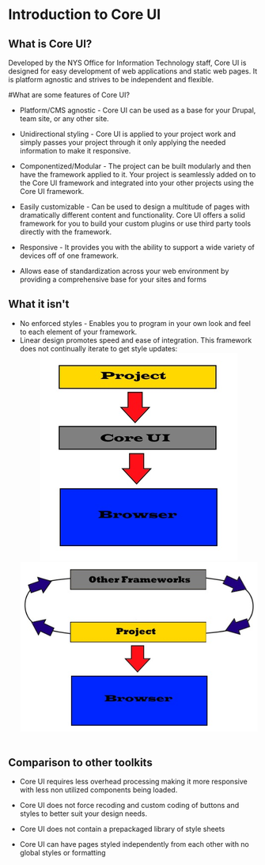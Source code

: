 # Introduction to Core UI

## What is Core UI?
Developed by the NYS Office for Information Technology staff, Core UI is designed for easy development of web applications and static web pages. It is platform agnostic and strives to be independent and flexible.

#What are some features of Core UI?
+ Platform/CMS agnostic - Core UI can be used as a base for your Drupal, team site, or any other site.

+ Unidirectional styling - Core UI is applied to your project work and simply passes your
project through it only applying the needed information to make it responsive.

+ Componentized/Modular - The project can be built modularly and then have the framework applied to it.
Your project is seamlessly added on to the Core UI framework and integrated into your other
projects using the Core UI framework.

+ Easily customizable - Can be used to design a multitude of pages with dramatically different
content and functionality. Core UI offers a solid framework for you to build your custom plugins
or use third party tools directly with the framework.

+ Responsive - It provides you with the ability to support a wide variety of devices off of one framework.

+ Allows ease of standardization across your web environment by providing a comprehensive
base for your sites and forms

## What it isn't
+ No enforced styles - Enables you to program in your own look and feel to each element of your framework.
+ Linear design promotes speed and ease of integration. This framework does not continually iterate to get style updates:
</br><div align=center><img src="/src/cui/docs/src/_includes/images/cuiLinear.jpg"><img src="/src/cui/docs/src/_includes/images/iterate.jpg"></div></br>

## Comparison to other toolkits
+ Core UI requires less overhead processing making it more responsive with less non utilized components being loaded.

+ Core UI does not force recoding and custom coding of buttons and styles to better suit your design needs.

+ Core UI does not contain a prepackaged library of style sheets

+ Core UI can have pages styled independently from each other with no global styles or formatting
